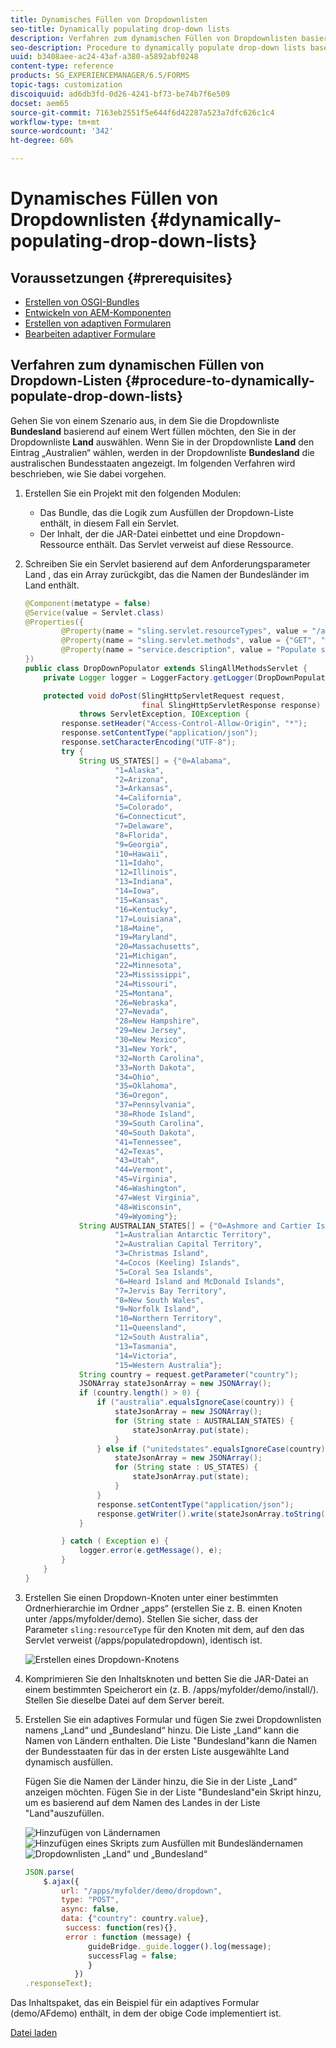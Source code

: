 ```yaml
---
title: Dynamisches Füllen von Dropdownlisten
seo-title: Dynamically populating drop-down lists
description: Verfahren zum dynamischen Füllen von Dropdownlisten basierend auf einer Logik
seo-description: Procedure to dynamically populate drop-down lists based on some logic
uuid: b3408aee-ac24-43af-a380-a5892abf0248
content-type: reference
products: SG_EXPERIENCEMANAGER/6.5/FORMS
topic-tags: customization
discoiquuid: ad6db3fd-0d26-4241-bf73-be74b7f6e509
docset: aem65
source-git-commit: 7163eb2551f5e644f6d42287a523a7dfc626c1c4
workflow-type: tm+mt
source-wordcount: '342'
ht-degree: 60%

---
```



# Dynamisches Füllen von Dropdownlisten {#dynamically-populating-drop-down-lists}

## Voraussetzungen {#prerequisites}

* [Erstellen von OSGI-Bundles](https://experienceleague.adobe.com/docs/experience-manager-learn/getting-started-wknd-tutorial-develop/overview.html?lang=de&amp;CID=RedirectAEMCommunityKautuk)
* [Entwickeln von AEM-Komponenten](https://experienceleague.adobe.com/docs/experience-manager-cloud-service/implementing/developing/full-stack/components-templates/overview.html?lang=de#developing)
* [Erstellen von adaptiven Formularen](creating-adaptive-form.md)
* [Bearbeiten adaptiver Formulare](introduction-forms-authoring.md)

## Verfahren zum dynamischen Füllen von Dropdown-Listen {#procedure-to-dynamically-populate-drop-down-lists}

Gehen Sie von einem Szenario aus, in dem Sie die Dropdownliste **Bundesland** basierend auf einem Wert füllen möchten, den Sie in der Dropdownliste **Land** auswählen. Wenn Sie in der Dropdownliste **Land** den Eintrag „Australien“ wählen, werden in der Dropdownliste **Bundesland** die australischen Bundesstaaten angezeigt. Im folgenden Verfahren wird beschrieben, wie Sie dabei vorgehen.

1. Erstellen Sie ein Projekt mit den folgenden Modulen:

   * Das Bundle, das die Logik zum Ausfüllen der Dropdown-Liste enthält, in diesem Fall ein Servlet.
   * Der Inhalt, der die JAR-Datei einbettet und eine Dropdown-Ressource enthält. Das Servlet verweist auf diese Ressource.

1. Schreiben Sie ein Servlet basierend auf dem Anforderungsparameter Land , das ein Array zurückgibt, das die Namen der Bundesländer im Land enthält.

   ```java
   @Component(metatype = false)
   @Service(value = Servlet.class)
   @Properties({
           @Property(name = "sling.servlet.resourceTypes", value = "/apps/populatedropdown"),
           @Property(name = "sling.servlet.methods", value = {"GET", "POST"}),
           @Property(name = "service.description", value = "Populate states dropdown based on country value")
   })
   public class DropDownPopulator extends SlingAllMethodsServlet {
       private Logger logger = LoggerFactory.getLogger(DropDownPopulator.class);
   
       protected void doPost(SlingHttpServletRequest request,
                             final SlingHttpServletResponse response)
               throws ServletException, IOException {
           response.setHeader("Access-Control-Allow-Origin", "*");
           response.setContentType("application/json");
           response.setCharacterEncoding("UTF-8");
           try {
               String US_STATES[] = {"0=Alabama",
                       "1=Alaska",
                       "2=Arizona",
                       "3=Arkansas",
                       "4=California",
                       "5=Colorado",
                       "6=Connecticut",
                       "7=Delaware",
                       "8=Florida",
                       "9=Georgia",
                       "10=Hawaii",
                       "11=Idaho",
                       "12=Illinois",
                       "13=Indiana",
                       "14=Iowa",
                       "15=Kansas",
                       "16=Kentucky",
                       "17=Louisiana",
                       "18=Maine",
                       "19=Maryland",
                       "20=Massachusetts",
                       "21=Michigan",
                       "22=Minnesota",
                       "23=Mississippi",
                       "24=Missouri",
                       "25=Montana",
                       "26=Nebraska",
                       "27=Nevada",
                       "28=New Hampshire",
                       "29=New Jersey",
                       "30=New Mexico",
                       "31=New York",
                       "32=North Carolina",
                       "33=North Dakota",
                       "34=Ohio",
                       "35=Oklahoma",
                       "36=Oregon",
                       "37=Pennsylvania",
                       "38=Rhode Island",
                       "39=South Carolina",
                       "40=South Dakota",
                       "41=Tennessee",
                       "42=Texas",
                       "43=Utah",
                       "44=Vermont",
                       "45=Virginia",
                       "46=Washington",
                       "47=West Virginia",
                       "48=Wisconsin",
                       "49=Wyoming"};
               String AUSTRALIAN_STATES[] = {"0=Ashmore and Cartier Islands",
                       "1=Australian Antarctic Territory",
                       "2=Australian Capital Territory",
                       "3=Christmas Island",
                       "4=Cocos (Keeling) Islands",
                       "5=Coral Sea Islands",
                       "6=Heard Island and McDonald Islands",
                       "7=Jervis Bay Territory",
                       "8=New South Wales",
                       "9=Norfolk Island",
                       "10=Northern Territory",
                       "11=Queensland",
                       "12=South Australia",
                       "13=Tasmania",
                       "14=Victoria",
                       "15=Western Australia"};
               String country = request.getParameter("country");
               JSONArray stateJsonArray = new JSONArray();
               if (country.length() > 0) {
                   if ("australia".equalsIgnoreCase(country)) {
                       stateJsonArray = new JSONArray();
                       for (String state : AUSTRALIAN_STATES) {
                           stateJsonArray.put(state);
                       }
                   } else if ("unitedstates".equalsIgnoreCase(country)) {
                       stateJsonArray = new JSONArray();
                       for (String state : US_STATES) {
                           stateJsonArray.put(state);
                       }
                   }
                   response.setContentType("application/json");
                   response.getWriter().write(stateJsonArray.toString());
               }
   
           } catch ( Exception e) {
               logger.error(e.getMessage(), e);
           }
       }
   }
   ```

1. Erstellen Sie einen Dropdown-Knoten unter einer bestimmten Ordnerhierarchie im Ordner „apps“ (erstellen Sie z. B. einen Knoten unter /apps/myfolder/demo). Stellen Sie sicher, dass der Parameter `sling:resourceType` für den Knoten mit dem, auf den das Servlet verweist (/apps/populatedropdown), identisch ist.

   ![Erstellen eines Dropdown-Knotens](assets/dropdown-node.png)

1. Komprimieren Sie den Inhaltsknoten und betten Sie die JAR-Datei an einem bestimmten Speicherort ein (z. B. /apps/myfolder/demo/install/). Stellen Sie dieselbe Datei auf dem Server bereit.
1. Erstellen Sie ein adaptives Formular und fügen Sie zwei Dropdownlisten namens „Land“ und „Bundesland“ hinzu. Die Liste „Land“ kann die Namen von Ländern enthalten. Die Liste &quot;Bundesland&quot;kann die Namen der Bundesstaaten für das in der ersten Liste ausgewählte Land dynamisch ausfüllen.

   Fügen Sie die Namen der Länder hinzu, die Sie in der Liste „Land“ anzeigen möchten. Fügen Sie in der Liste &quot;Bundesland&quot;ein Skript hinzu, um es basierend auf dem Namen des Landes in der Liste &quot;Land&quot;auszufüllen.

   ![Hinzufügen von Ländernamen](assets/country-dropdown.png) ![Hinzufügen eines Skripts zum Ausfüllen mit Bundesländernamen](assets/state-dropdown.png) ![Dropdownlisten „Land“ und „Bundesland“](assets/2dropdowns.png)

   ```javascript
   JSON.parse(
       $.ajax({
           url: "/apps/myfolder/demo/dropdown",
           type: "POST",
           async: false,
           data: {"country": country.value},
            success: function(res){},
            error : function (message) {
                 guideBridge._guide.logger().log(message);
                 successFlag = false;
                 }
              })
   .responseText);
   ```

Das Inhaltspaket, das ein Beispiel für ein adaptives Formular (demo/AFdemo) enthält, in dem der obige Code implementiert ist.

[Datei laden](assets/dropdown-demo-content-1.0.1-snapshot.zip)
